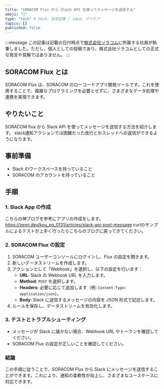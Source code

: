 ```yaml
---
title: "SORACOM Flux から Slack API を使ってメッセージを送信する"
emoji: "🌊"
type: "tech" # tech: 技術記事 / idea: アイデア
topics: []
published: false
---
```


:::message
この記事は記載の日付時点で[株式会社ソラコム](https://soracom.jp/)に所属する社員が執筆しました。ただし、個人としての投稿であり、株式会社ソラコムとしての正式な発言や見解ではありません。
:::

## SORACOM Flux とは
SORACOM Flux は、SORACOM のローコードアプリ開発ツールです。これを使用することで、複雑なプログラミングを必要とせずに、さまざまなデータ処理や連携を実現できます。

## やりたいこと
SORACOM flux から Slack API を使ってメッセージを送信する方法を紹介します。
slack通知アクションでは困難だった改行とかスレッドへの返信ができるようになります。

## 事前準備
- Slack のワークスペースを持っていること
- SORACOM のアカウントを持っていること

## 手順
### 1. Slack App の作成
こちらの神ブログを参考にアプリの作成をします。
https://zenn.dev/kou_pg_0131/articles/slack-api-post-message
curlのサンプルによるテストが上手く行ったらこちらのブログに戻ってきてください。

### 2. SORACOM Flux の設定
1. SORACOM ユーザーコンソールにログインし、Flux の設定を開きます。
2. 新しいデータストリームを作成します。
3. アクションとして「Webhook」を選択し、以下の設定を行います：
   - **URL**: Slack の Webhook URL を入力します。
   - **Method**: `POST` を選択します。
   - **Headers**: 必要に応じて追加します（例: `Content-Type: application/json`）。
   - **Body**: Slack に送信するメッセージの内容を JSON 形式で記述します。
4. ルールを保存し、データストリームを有効化します。

### 3. テストとトラブルシューティング
- メッセージが Slack に届かない場合、Webhook URL やトークンを確認してください。
- SORACOM Flux の設定が正しいことを確認してください。

### 結論
この手順に従うことで、SORACOM Flux から Slack にメッセージを送信することができます。これにより、通知の柔軟性が向上し、さまざまなユースケースに対応できます。

